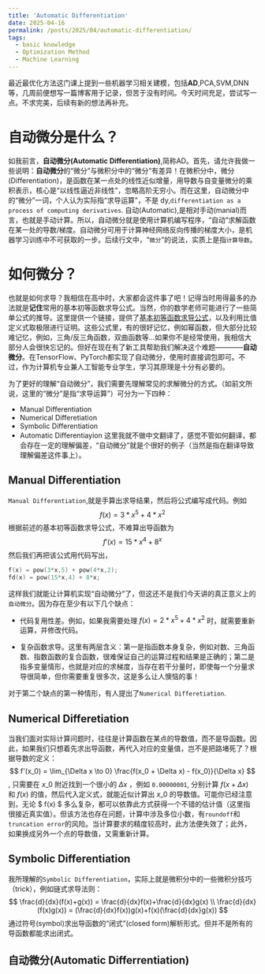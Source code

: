 ```yaml
---
title: 'Automatic Differentiation'
date: 2025-04-16
permalink: /posts/2025/04/automatic-differentiation/
tags:
  - basic knowledge
  - Optimization Method
  - Machine Learning
---
```


最近最优化方法这门课上提到一些机器学习相关建模，包括**AD**,PCA,SVM,DNN等，几周前便想写一篇博客用于记录，但苦于没有时间。今天时间充足，尝试写一点。不求完美，后续有新的想法再补充。

自动微分是什么？
======
如我前言，**自动微分(Automatic Differentiation)**,简称AD。首先，请允许我做一些说明：**自动微分**的“微分”与微积分中的“微分”有差异！在微积分中，微分(Differentiation)，是函数在某一点处的线性近似增量，用导数与自变量微分的乘积表示，核心是“以线性逼近非线性”，忽略高阶无穷小。而在这里，自动微分中的“微分”一词，个人认为实际指“求导运算”，不是 dy,`differentiation as a process of computing derivatives`. 自动(Automatic),是相对手动(manial)而言，也就是手动计算。所以，自动微分就是使用计算机编写程序，“自动”求解函数在某一处的导数/梯度。自动微分可用于计算神经网络反向传播的梯度大小，是机器学习训练中不可获取的一步。后续行文中，“`微分`”的说法，实质上是指`计算导数`。


如何微分？
======
也就是如何求导？我相信在高中时，大家都会这件事了吧！记得当时用得最多的办法就是**记住**常用的基本初等函数求导公式。当然，你的数学老师可能进行了一些简单公式的推导。这里提供一个链接，提供了[基本初等函数求导公式](https://math.fandom.com/zh/wiki/%E5%9F%BA%E6%9C%AC%E5%88%9D%E7%AD%89%E5%87%BD%E6%95%B0%E7%9A%84%E5%AF%BC%E6%95%B0)，以及利用比值定义式取极限进行证明。这些公式里，有的很好记忆，例如幂函数，但大部分比较难记忆，例如，三角/反三角函数，双曲函数等...如果你不是经常使用，我相信大部分人会很快忘记的。但好在现在有了新工具帮助我们解决这个难题————**自动微分**。在TensorFlow、PyTorch都实现了自动微分，使用时直接调包即可。不过，作为计算机专业兼人工智能专业学生，学习其原理是十分有必要的。

为了更好的理解“自动微分”，我们需要先理解常见的求解微分的方式。（如前文所说，这里的“微分”是指“求导运算”）可分为一下四种：
- Manual Differentiation
- Numerical Differetiation
- Symbolic Differentiation
- Automatic Differentiayion
这里我就不做中文翻译了，感觉不管如何翻译，都会存在一定的理解偏差，“自动微分”就是个很好的例子（当然是指在翻译导致理解偏差这件事上）。

Manual Differentiation
------
`Manual Differentiation`,就是手算出求导结果，然后将公式编写成代码。例如
$$
f(x) = 3*x^5+4*x^2
$$
根据前述的基本初等函数求导公式，不难算出导函数为
$$
f'(x) = 15*x^4+8^x
$$
然后我们再把该公式用代码写出，
```cpp
f(x) = pow(3*x,5) + pow(4*x,2);
fd(x) = pow(15*x,4) + 8*x;
```
这样我们就能让计算机实现“自动微分”了，但这还不是我们今天讲的真正意义上的`自动微分`。因为存在至少有以下几个缺点：

- 代码复用性差。例如，如果我需要处理 $f(x) = 2*x^5+4*x^2$ 时，就需要重新运算，并修改代码。

- 复杂函数求导。这里有两层含义：第一是指函数本身复杂，例如对数、三角函数、指数函数的复合函数，很难保证自己的运算过程和结果是正确的；第二是指多变量情形，也就是对应的求梯度，当存在若干分量时，即使每一个分量求导很简单，但你需要重复很多次，这是多么让人懊恼的事！

对于第二个缺点的第一种情形，有人提出了`Numerical Differetiation`.

Numerical Differetiation
------
当我们面对实际计算问题时，往往是计算函数在某点的导数值，而不是导函数。因此，如果我们只想着先求出导函数，再代入对应的变量值，岂不是把路堵死了？根据导数的定义：
$$
f'(x_0) = \lim_{\Delta x \to 0} \frac{f(x_0 + \Delta x) - f(x_0)}{\Delta x}
$$
,
只需要在 $x\_0$ 附近找到一个很小的 $\Delta x$ ，例如 `0.00000001`,
分别计算 $f(x + \Delta x)$ 和 $f(x)$ 的值，然后代入定义式，就能近似计算出 $x\_0$ 的导数值。可能你已经注意到，无论 $ f(x) $ 多么复杂，都可以依靠此方式获得一个不错的估计值（这里指很接近真实值）。但该方法也存在问题，计算中涉及多位小数，有`roundoff`和`truncation error`的风险。当计算要求的精度较高时，此方法便失效了；此外，如果换成另外一个点的导数值，又需重新计算。

Symbolic Differentiation
------
我所理解的`Symbolic Differentiation`，实际上就是微积分中的一些微积分技巧（trick），例如链式求导法则：
$$
\frac{d}{dx}(f(x)+g(x)) = \frac{d}{dx}f(x)+\frac{d}{dx}g(x) \\
\frac{d}{dx}(f(x)g(x)) = (\frac{d}{dx}f(x))g(x)+f(x)(\frac{d}{dx}g(x)) 
$$
通过符号(symbol)求出导函数的“闭式”(closed form)解析形式。但并不是所有的导函数都能求出闭式。


自动微分(Automatic Differrentiation)
------
